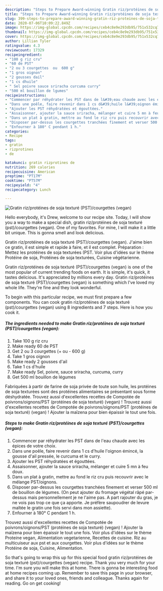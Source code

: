```yaml
---
description: "Steps to Prepare Award-winning Gratin riz/protéines de soja texturé (PST)/courgettes (vegan)"
title: "Steps to Prepare Award-winning Gratin riz/protéines de soja texturé (PST)/courgettes (vegan)"
slug: 399-steps-to-prepare-award-winning-gratin-riz-proteines-de-soja-texture-pst-courgettes-vegan
date: 2020-07-06T10:09:22.849Z
image: https://img-global.cpcdn.com/recipes/ceb4c8e9e293db95/751x532cq70/gratin-rizproteines-de-soja-texture-pstcourgettes-vegan-photo-principale-de-la-recette.jpg
thumbnail: https://img-global.cpcdn.com/recipes/ceb4c8e9e293db95/751x532cq70/gratin-rizproteines-de-soja-texture-pstcourgettes-vegan-photo-principale-de-la-recette.jpg
cover: https://img-global.cpcdn.com/recipes/ceb4c8e9e293db95/751x532cq70/gratin-rizproteines-de-soja-texture-pstcourgettes-vegan-photo-principale-de-la-recette.jpg
author: Lillian Tyler
ratingvalue: 4.3
reviewcount: 17329
recipeingredient:
- "100 g riz cru"
- "60 de PST"
- "2 ou 3 courgettes  ou  600 g"
- "1 gros oignon"
- "2 gousses dail"
- "1 cs dhuile"
- " Sel poivre sauce sriracha curcuma curry"
- "500 ml bouillon de lgumes"
recipeinstructions:
- "Commencer par réhydrater les PST dans de l&#39;eau chaude avec les épices de votre choix."
- "Dans une poêle, faire revenir dans 1 cs d&#39;huile l&#39;oignon émincé, la gousse d&#39;ail pressée, le curcuma et le curry."
- "Ajouter les PST réhydratées et égouttées."
- "Assaisonner, ajouter la sauce sriracha, mélanger et cuire 5 mn à feu doux."
- "Dans un plat à gratin, mettre au fond le riz cru puis recouvrir avec le mélange PST/oignons."
- "Disposer par-dessus les courgettes tranchées finement et verser 500 ml de bouillon de légumes. (On peut ajouter du fromage végétal râpé par-dessus mais personnellement je ne l&#39;aime pas. A part rajouter du gras, je ne vois pas trop ce que ça apporte. Je préfère saupoudrer de levure maltée le gratin une fois servi dans mon assiette)."
- "Enfourner à 180° C pendant 1 h."
categories:
- Recipe
tags:
- gratin
- rizprotines
- de

katakunci: gratin rizprotines de 
nutrition: 269 calories
recipecuisine: American
preptime: "PT17M"
cooktime: "PT57M"
recipeyield: "4"
recipecategory: Lunch

---
```



![Gratin riz/protéines de soja texturé (PST)/courgettes (vegan)](https://img-global.cpcdn.com/recipes/ceb4c8e9e293db95/751x532cq70/gratin-rizproteines-de-soja-texture-pstcourgettes-vegan-photo-principale-de-la-recette.jpg)

Hello everybody, it's Drew, welcome to our recipe site. Today, I will show you a way to make a special dish, gratin riz/protéines de soja texturé (pst)/courgettes (vegan). One of my favorites. For mine, I will make it a little bit unique. This is gonna smell and look delicious.

Gratin riz/protéines de soja texturé (PST)/courgettes (vegan). J&#39;aime bien ce gratin, il est simple et rapide à faire, et il est complet. Préparation : Mettez les protéines de soja texturées (PST. Voir plus d&#39;idées sur le thème Protéine de soja, Protéines de soja texturées, Cuisine végétarienne.

Gratin riz/protéines de soja texturé (PST)/courgettes (vegan) is one of the most popular of current trending foods on earth. It is simple, it's quick, it tastes delicious. It's appreciated by millions every day. Gratin riz/protéines de soja texturé (PST)/courgettes (vegan) is something which I've loved my whole life. They're fine and they look wonderful.


To begin with this particular recipe, we must first prepare a few components. You can cook gratin riz/protéines de soja texturé (pst)/courgettes (vegan) using 8 ingredients and 7 steps. Here is how you cook it.

<!--inarticleads1-->

##### The ingredients needed to make Gratin riz/protéines de soja texturé (PST)/courgettes (vegan):

1. Take 100 g riz cru
1. Make ready 60 de PST
1. Get 2 ou 3 courgettes (+ ou - 600 g)
1. Take 1 gros oignon
1. Make ready 2 gousses d&#39;ail
1. Take 1 cs d&#39;huile
1. Make ready  Sel, poivre, sauce sriracha, curcuma, curry
1. Get 500 ml bouillon de légumes


Fabriquées à partir de farine de soja privée de toute son huile, les protéines de soja texturées sont des protéines alimentaires se présentant sous forme déshydratée. Trouvez aussi d&#39;excellentes recettes de Compotée de poivrons/oignons/PST (protéines de soja texturé) (vegan) ! Trouvez aussi d&#39;excellentes recettes de Compotée de poivrons/oignons/PST (protéines de soja texturé) (vegan) ! Ajouter la maïzena pour bien épaissir le tout une fois. 

<!--inarticleads2-->

##### Steps to make Gratin riz/protéines de soja texturé (PST)/courgettes (vegan):

1. Commencer par réhydrater les PST dans de l&#39;eau chaude avec les épices de votre choix.
1. Dans une poêle, faire revenir dans 1 cs d&#39;huile l&#39;oignon émincé, la gousse d&#39;ail pressée, le curcuma et le curry.
1. Ajouter les PST réhydratées et égouttées.
1. Assaisonner, ajouter la sauce sriracha, mélanger et cuire 5 mn à feu doux.
1. Dans un plat à gratin, mettre au fond le riz cru puis recouvrir avec le mélange PST/oignons.
1. Disposer par-dessus les courgettes tranchées finement et verser 500 ml de bouillon de légumes. (On peut ajouter du fromage végétal râpé par-dessus mais personnellement je ne l&#39;aime pas. A part rajouter du gras, je ne vois pas trop ce que ça apporte. Je préfère saupoudrer de levure maltée le gratin une fois servi dans mon assiette).
1. Enfourner à 180° C pendant 1 h.


Trouvez aussi d&#39;excellentes recettes de Compotée de poivrons/oignons/PST (protéines de soja texturé) (vegan) ! Ajouter la maïzena pour bien épaissir le tout une fois. Voir plus d&#39;idées sur le thème Proteine vegan, Alimentation vegetarienne, Recettes de cuisine. Riz au multicuiseur aux pst et aux courgettes. Voir plus d&#39;idées sur le thème Protéine de soja, Cuisine, Alimentation. 

So that's going to wrap this up for this special food gratin riz/protéines de soja texturé (pst)/courgettes (vegan) recipe. Thank you very much for your time. I'm sure you will make this at home. There is gonna be interesting food at home recipes coming up. Remember to save this page in your browser, and share it to your loved ones, friends and colleague. Thanks again for reading. Go on get cooking!
